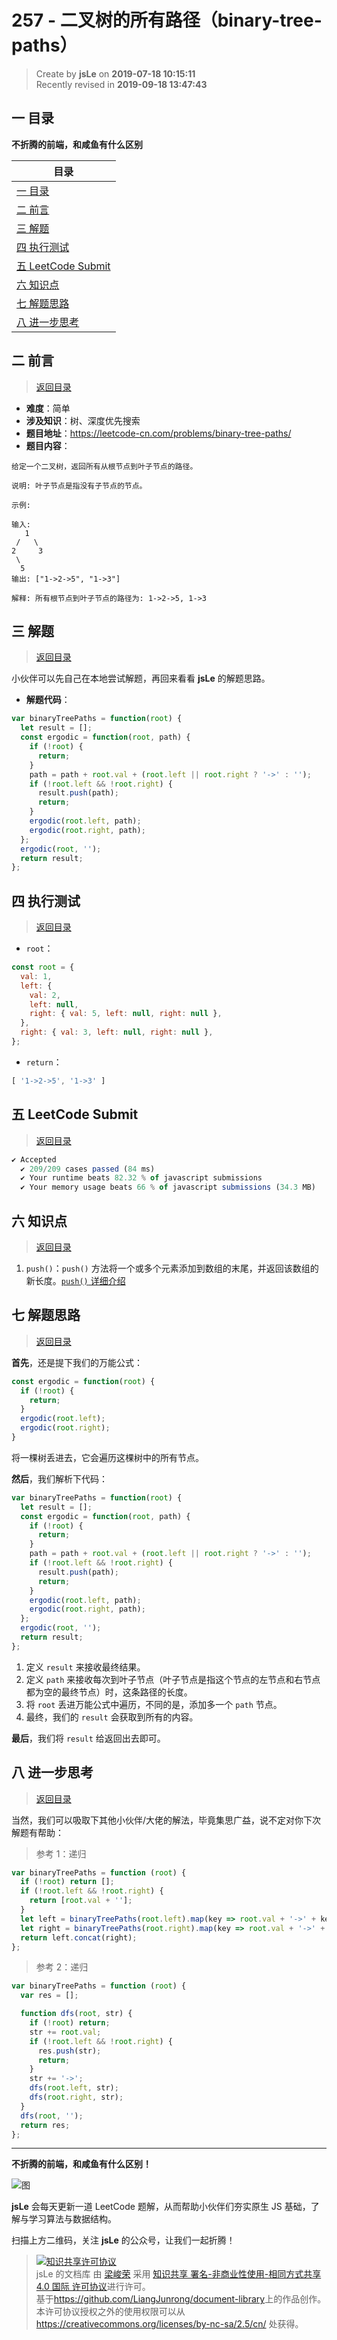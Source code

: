 257 - 二叉树的所有路径（binary-tree-paths）
===

> Create by **jsLe** on **2019-07-18 10:15:11**  
> Recently revised in **2019-09-18 13:47:43**

## <a name="chapter-one" id="chapter-one">一 目录</a>

**不折腾的前端，和咸鱼有什么区别**

| 目录 |
| --- | 
| [一 目录](#chapter-one) | 
| <a name="catalog-chapter-two" id="catalog-chapter-two"></a>[二 前言](#chapter-two) |
| <a name="catalog-chapter-three" id="catalog-chapter-three"></a>[三 解题](#chapter-three) |
| <a name="catalog-chapter-four" id="catalog-chapter-four"></a>[四 执行测试](#chapter-four) |
| <a name="catalog-chapter-five" id="catalog-chapter-five"></a>[五 LeetCode Submit](#chapter-five) |
| <a name="catalog-chapter-six" id="catalog-chapter-six"></a>[六 知识点](#chapter-six) |
| <a name="catalog-chapter-seven" id="catalog-chapter-seven"></a>[七 解题思路](#chapter-seven) |
| <a name="catalog-chapter-eight" id="catalog-chapter-eight"></a>[八 进一步思考](#chapter-eight) |

## <a name="chapter-two" id="chapter-two">二 前言</a>

> [返回目录](#chapter-one)

* **难度**：简单
* **涉及知识**：树、深度优先搜索
* **题目地址**：https://leetcode-cn.com/problems/binary-tree-paths/
* **题目内容**：

```
给定一个二叉树，返回所有从根节点到叶子节点的路径。

说明: 叶子节点是指没有子节点的节点。

示例:

输入:
   1
 /   \
2     3
 \
  5
输出: ["1->2->5", "1->3"]

解释: 所有根节点到叶子节点的路径为: 1->2->5, 1->3
```

## <a name="chapter-three" id="chapter-three">三 解题</a>

> [返回目录](#chapter-one)

小伙伴可以先自己在本地尝试解题，再回来看看 **jsLe** 的解题思路。

* **解题代码**：

```js
var binaryTreePaths = function(root) {
  let result = [];
  const ergodic = function(root, path) {
    if (!root) {
      return;
    }
    path = path + root.val + (root.left || root.right ? '->' : '');
    if (!root.left && !root.right) {
      result.push(path);
      return;
    }
    ergodic(root.left, path);
    ergodic(root.right, path);
  };
  ergodic(root, '');
  return result;
};
```

## <a name="chapter-four" id="chapter-four">四 执行测试</a>

> [返回目录](#chapter-one)

* `root`：

```js
const root = {
  val: 1,
  left: {
    val: 2,
    left: null,
    right: { val: 5, left: null, right: null },
  },
  right: { val: 3, left: null, right: null },
};
```

* `return`：

```js
[ '1->2->5', '1->3' ]
```

## <a name="chapter-five" id="chapter-five">五 LeetCode Submit</a>

> [返回目录](#chapter-one)

```js
✔ Accepted
  ✔ 209/209 cases passed (84 ms)
  ✔ Your runtime beats 82.32 % of javascript submissions
  ✔ Your memory usage beats 66 % of javascript submissions (34.3 MB)
```

## <a name="chapter-six" id="chapter-six">六 知识点</a>

> [返回目录](#chapter-one)

1. `push()`：`push()` 方法将一个或多个元素添加到数组的末尾，并返回该数组的新长度。[`push()` 详细介绍](https://github.com/LiangJunrong/document-library/blob/master/JavaScript-library/JavaScript/%E5%86%85%E7%BD%AE%E5%AF%B9%E8%B1%A1/Array/push.md)

## <a name="chapter-seven" id="chapter-seven">七 解题思路</a>

> [返回目录](#chapter-one)

**首先**，还是提下我们的万能公式：

```js
const ergodic = function(root) {
  if (!root) {
    return;
  }
  ergodic(root.left);
  ergodic(root.right);
}
```

将一棵树丢进去，它会遍历这棵树中的所有节点。

**然后**，我们解析下代码：

```js
var binaryTreePaths = function(root) {
  let result = [];
  const ergodic = function(root, path) {
    if (!root) {
      return;
    }
    path = path + root.val + (root.left || root.right ? '->' : '');
    if (!root.left && !root.right) {
      result.push(path);
      return;
    }
    ergodic(root.left, path);
    ergodic(root.right, path);
  };
  ergodic(root, '');
  return result;
};
```

1. 定义 `result` 来接收最终结果。
2. 定义 `path` 来接收每次到叶子节点（叶子节点是指这个节点的左节点和右节点都为空的最终节点）时，这条路径的长度。
3. 将 `root` 丢进万能公式中遍历，不同的是，添加多一个 `path` 节点。
4. 最终，我们的 `result` 会获取到所有的内容。

**最后**，我们将 `result` 给返回出去即可。

## <a name="chapter-eight" id="chapter-eight">八 进一步思考</a>

> [返回目录](#chapter-one)

当然，我们可以吸取下其他小伙伴/大佬的解法，毕竟集思广益，说不定对你下次解题有帮助：

> 参考 1：递归

```js
var binaryTreePaths = function (root) {
  if (!root) return [];
  if (!root.left && !root.right) {
    return [root.val + ''];
  }
  let left = binaryTreePaths(root.left).map(key => root.val + '->' + key);
  let right = binaryTreePaths(root.right).map(key => root.val + '->' + key);
  return left.concat(right);
};
```

> 参考 2：递归

```js
var binaryTreePaths = function (root) {
  var res = [];

  function dfs(root, str) {
    if (!root) return;
    str += root.val;
    if (!root.left && !root.right) {
      res.push(str);
      return;
    }
    str += '->';
    dfs(root.left, str);
    dfs(root.right, str);
  }
  dfs(root, '');
  return res;
};
```

---

**不折腾的前端，和咸鱼有什么区别！**

![图](../../../public-repertory/img/z-small-wechat-public-address.jpg)

**jsLe** 会每天更新一道 LeetCode 题解，从而帮助小伙伴们夯实原生 JS 基础，了解与学习算法与数据结构。

扫描上方二维码，关注 **jsLe** 的公众号，让我们一起折腾！

> <a rel="license" href="http://creativecommons.org/licenses/by-nc-sa/4.0/"><img alt="知识共享许可协议" style="border-width:0" src="https://i.creativecommons.org/l/by-nc-sa/4.0/88x31.png" /></a><br /><span xmlns:dct="http://purl.org/dc/terms/" property="dct:title">jsLe 的文档库</span> 由 <a xmlns:cc="http://creativecommons.org/ns#" href="https://github.com/LiangJunrong/document-library" property="cc:attributionName" rel="cc:attributionURL">梁峻荣</a> 采用 <a rel="license" href="http://creativecommons.org/licenses/by-nc-sa/4.0/">知识共享 署名-非商业性使用-相同方式共享 4.0 国际 许可协议</a>进行许可。<br />基于<a xmlns:dct="http://purl.org/dc/terms/" href="https://github.com/LiangJunrong/document-library" rel="dct:source">https://github.com/LiangJunrong/document-library</a>上的作品创作。<br />本许可协议授权之外的使用权限可以从 <a xmlns:cc="http://creativecommons.org/ns#" href="https://creativecommons.org/licenses/by-nc-sa/2.5/cn/" rel="cc:morePermissions">https://creativecommons.org/licenses/by-nc-sa/2.5/cn/</a> 处获得。